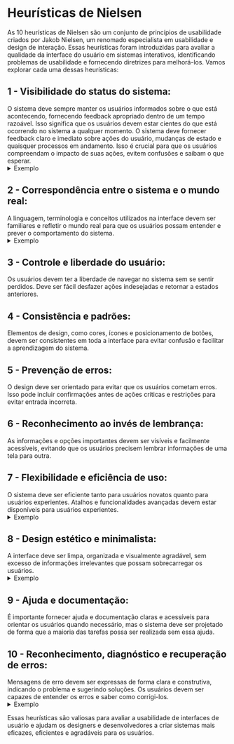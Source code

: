 <h1>Heurísticas de Nielsen</h1>
As 10 heurísticas de Nielsen são um conjunto de princípios de usabilidade criados por Jakob Nielsen, um renomado especialista em usabilidade e design de interação. Essas heurísticas foram introduzidas para avaliar a qualidade da interface do usuário em sistemas interativos, identificando problemas de usabilidade e fornecendo diretrizes para melhorá-los. Vamos explorar cada uma dessas heurísticas:

<h2>1 - Visibilidade do status do sistema:</h2>
O sistema deve sempre manter os usuários informados sobre o que está acontecendo, fornecendo feedback apropriado dentro de um tempo razoável.
Isso significa que os usuários devem estar cientes do que está ocorrendo no sistema a qualquer momento. O sistema deve fornecer feedback claro e imediato sobre ações do usuário, mudanças de estado e quaisquer processos em andamento. Isso é crucial para que os usuários compreendam o impacto de suas ações, evitem confusões e saibam o que esperar.

<details>
<summary>Exemplo</summary>
O site do Detran retorna um feedback confuso. Pois a mensagem na tela fala que consta solicitação, porém a escrita está em vermelho e com um X no meio que indica algum erro geralmente.
  
![Heuristica 1](https://github.com/MateusdiSousa/Bertoti/assets/111647763/ac0fbf4b-3d35-4976-a707-e915610ea380)

</details>

<h2>2 - Correspondência entre o sistema e o mundo real:</h2>
A linguagem, terminologia e conceitos utilizados na interface devem ser familiares e refletir o mundo real para que os usuários possam entender e prever o comportamento do sistema.

<details>
<summary>Exemplo</summary>
No site do Siga para sair da plataforma é necessário aperta um botão vermelho com um símbolo de 'i' o que confunde o usuário já que normalmente esse simbolo significa mais informações,ao invés de sair da página
  
![heuristica 5](https://github.com/MateusdiSousa/Bertoti/assets/111647763/9d9fc52e-0f0f-4454-a3f3-b4ceb6c52047)

  
</details>


<h2>3 - Controle e liberdade do usuário:</h2>
Os usuários devem ter a liberdade de navegar no sistema sem se sentir perdidos. Deve ser fácil desfazer ações indesejadas e retornar a estados anteriores.

<h2>4 - Consistência e padrões:</h2>
Elementos de design, como cores, ícones e posicionamento de botões, devem ser consistentes em toda a interface para evitar confusão e facilitar a aprendizagem do sistema.

<h2>5 - Prevenção de erros:</h2>
O design deve ser orientado para evitar que os usuários cometam erros. Isso pode incluir confirmações antes de ações críticas e restrições para evitar entrada incorreta.



<h2>6 - Reconhecimento ao invés de lembrança:</h2>
As informações e opções importantes devem ser visíveis e facilmente acessíveis, evitando que os usuários precisem lembrar informações de uma tela para outra.

<h2>7 - Flexibilidade e eficiência de uso:</h2>
O sistema deve ser eficiente tanto para usuários novatos quanto para usuários experientes. Atalhos e funcionalidades avançadas devem estar disponíveis para usuários experientes.

<details>
  <summary>Exemplo</summary>
  No site do Siga a plataforma possui uma fonte extremamente pequenas para usuários que utilizam celular, e caso apliquem zomm, o textos são cortados perdendo informação e eficiênca do software.
  
  ![Heuristica 3](https://github.com/MateusdiSousa/Bertoti/assets/111647763/df3ec3e8-b3e6-4332-84d8-c1c61d6a4e98)
  
</details>

<h2>8 - Design estético e minimalista:</h2>
A interface deve ser limpa, organizada e visualmente agradável, sem excesso de informações irrelevantes que possam sobrecarregar os usuários.

<details>
<summary>Exemplo</summary>
Nesse site há um excesso de informções na página inicial deixando a interface suja e pouco agradável.

![heurística 8](https://github.com/MateusdiSousa/Bertoti/assets/111647763/5c79906f-16d5-4cd3-8d8d-356d737710ec)
  
</details>

<h2>9 - Ajuda e documentação:</h2>
É importante fornecer ajuda e documentação claras e acessíveis para orientar os usuários quando necessário, mas o sistema deve ser projetado de forma que a maioria das tarefas possa ser realizada sem essa ajuda.

<h2>10 - Reconhecimento, diagnóstico e recuperação de erros:</h2>
Mensagens de erro devem ser expressas de forma clara e construtiva, indicando o problema e sugerindo soluções. Os usuários devem ser capazes de entender os erros e saber como corrigi-los.

<details>
  <summary>Exemplo</summary>
  No site do Siga o sistema não consegue diagnosticar ou fornecer uma resolução do erro como por exemplo estar mátriculado nas aulas e não ser possível verificar os horários de aula.
  ![heuristica 9](https://github.com/MateusdiSousa/Bertoti/assets/111647763/fcb5db9c-a97f-44d6-ae98-85e4d523ff1f)

  ![heuristica 9 pt2](https://github.com/MateusdiSousa/Bertoti/assets/111647763/fcbe645d-76e5-4f5a-874b-f246d5568955)

  
</details>

Essas heurísticas são valiosas para avaliar a usabilidade de interfaces de usuário e ajudam os designers e desenvolvedores a criar sistemas mais eficazes, eficientes e agradáveis para os usuários.
